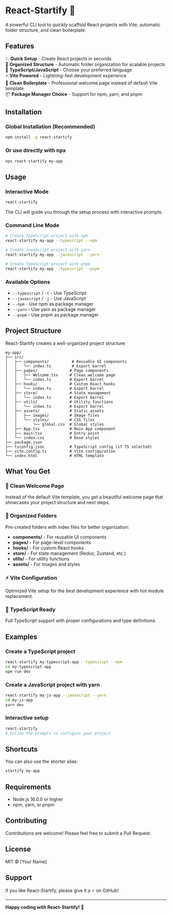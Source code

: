 # React-Startify 🚀

A powerful CLI tool to quickly scaffold React projects with Vite, automatic folder structure, and clean boilerplate.

## Features

✨ **Quick Setup** - Create React projects in seconds  
📁 **Organized Structure** - Automatic folder organization for scalable projects  
🔷 **TypeScript/JavaScript** - Choose your preferred language  
⚡ **Vite Powered** - Lightning-fast development experience  
🎨 **Clean Boilerplate** - Professional welcome page instead of default Vite template  
📦 **Package Manager Choice** - Support for npm, yarn, and pnpm

## Installation

### Global Installation (Recommended)

```bash
npm install -g react-startify
```

### Or use directly with npx

```bash
npx react-startify my-app
```

## Usage

### Interactive Mode

```bash
react-startify
```

The CLI will guide you through the setup process with interactive prompts.

### Command Line Mode

```bash
# Create TypeScript project with npm
react-startify my-app --typescript --npm

# Create JavaScript project with yarn
react-startify my-app --javascript --yarn

# Create TypeScript project with pnpm
react-startify my-app --typescript --pnpm
```

### Available Options

- `--typescript` / `-t` - Use TypeScript
- `--javascript` / `-j` - Use JavaScript
- `--npm` - Use npm as package manager
- `--yarn` - Use yarn as package manager
- `--pnpm` - Use pnpm as package manager

## Project Structure

React-Startify creates a well-organized project structure:

```
my-app/
├── src/
│   ├── components/          # Reusable UI components
│   │   └── index.ts         # Export barrel
│   ├── pages/              # Page components
│   │   ├── Welcome.tsx     # Clean welcome page
│   │   └── index.ts        # Export barrel
│   ├── hooks/              # Custom React hooks
│   │   └── index.ts        # Export barrel
│   ├── store/              # State management
│   │   └── index.ts        # Export barrel
│   ├── utils/              # Utility functions
│   │   └── index.ts        # Export barrel
│   ├── assets/             # Static assets
│   │   ├── images/         # Image files
│   │   └── styles/         # CSS files
│   │       └── global.css  # Global styles
│   ├── App.tsx             # Main App component
│   ├── main.tsx            # Entry point
│   └── index.css           # Base styles
├── package.json
├── tsconfig.json           # TypeScript config (if TS selected)
├── vite.config.ts          # Vite configuration
└── index.html              # HTML template
```

## What You Get

### 🎨 Clean Welcome Page

Instead of the default Vite template, you get a beautiful welcome page that showcases your project structure and next steps.

### 📁 Organized Folders

Pre-created folders with index files for better organization:

- **components/** - For reusable UI components
- **pages/** - For page-level components
- **hooks/** - For custom React hooks
- **store/** - For state management (Redux, Zustand, etc.)
- **utils/** - For utility functions
- **assets/** - For images and styles

### ⚡ Vite Configuration

Optimized Vite setup for the best development experience with hot module replacement.

### 🔷 TypeScript Ready

Full TypeScript support with proper configurations and type definitions.

## Examples

### Create a TypeScript project

```bash
react-startify my-typescript-app --typescript --npm
cd my-typescript-app
npm run dev
```

### Create a JavaScript project with yarn

```bash
react-startify my-js-app --javascript --yarn
cd my-js-app
yarn dev
```

### Interactive setup

```bash
react-startify
# Follow the prompts to configure your project
```

## Shortcuts

You can also use the shorter alias:

```bash
startify my-app
```

## Requirements

- Node.js 16.0.0 or higher
- npm, yarn, or pnpm

## Contributing

Contributions are welcome! Please feel free to submit a Pull Request.

## License

MIT © [Your Name]

## Support

If you like React-Startify, please give it a ⭐ on GitHub!

---

**Happy coding with React-Startify!** 🎉
